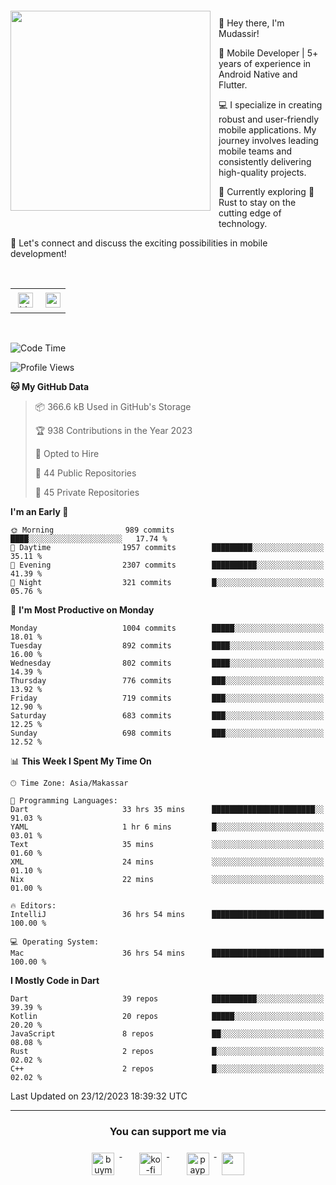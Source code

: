 <a href="https://lazycatlabs.com/" target="_blank">
<img 
  src="https://github-production-user-asset-6210df.s3.amazonaws.com/1531684/281783264-5b2e172d-feb8-40de-9846-a70379b758fb.png" 
  style="margin-top:20px;margin-right:13px;margin-bottom:20px"
  align="left" 
  height="320px"
/>
</a>
<br>
<p>
 👋 Hey there, I'm Mudassir!

🚀 Mobile Developer | 5+ years of experience in Android Native and Flutter.

💻 I specialize in creating robust and user-friendly mobile applications. My journey involves leading mobile teams and consistently delivering high-quality projects.

🌱 Currently exploring 🦀 Rust to stay on the cutting edge of technology.

🔗 Let's connect and discuss the exciting possibilities in mobile development!

<br>

<table style="border:none; border-collapse:collapse; cellspacing:0; cellpadding:0">
    <tr>
        <td>
           <a href="https://www.linkedin.com/in/lzyct/" target="_blank">
              <img src="https://github.com/ukieTux/ukieTux/blob/master/assets/linkedin.svg" alt="LinkedIn" style="vertical-align:top; margin:4px" height=24>
          </a>
        </td>
        <td>
           <a href = "https://www.upwork.com/freelancers/~01913209d41be922f1?viewMode=1">
              <img src="https://img.shields.io/badge/UpWork-6FDA44?logo=Upwork&logoColor=white" height=24/>
           </a>
        </td>
    </tr>
</table>

<br>

<!--START_SECTION:waka-->
![Code Time](http://img.shields.io/badge/Code%20Time-5%2C590%20hrs%204%20mins-blue)

![Profile Views](http://img.shields.io/badge/Profile%20Views-1-blue)

**🐱 My GitHub Data** 

> 📦 366.6 kB Used in GitHub's Storage 
 > 
> 🏆 938 Contributions in the Year 2023
 > 
> 💼 Opted to Hire
 > 
> 📜 44 Public Repositories 
 > 
> 🔑 45 Private Repositories 
 > 
**I'm an Early 🐤** 

```text
🌞 Morning                989 commits         ████░░░░░░░░░░░░░░░░░░░░░   17.74 % 
🌆 Daytime                1957 commits        █████████░░░░░░░░░░░░░░░░   35.11 % 
🌃 Evening                2307 commits        ██████████░░░░░░░░░░░░░░░   41.39 % 
🌙 Night                  321 commits         █░░░░░░░░░░░░░░░░░░░░░░░░   05.76 % 
```
📅 **I'm Most Productive on Monday** 

```text
Monday                   1004 commits        █████░░░░░░░░░░░░░░░░░░░░   18.01 % 
Tuesday                  892 commits         ████░░░░░░░░░░░░░░░░░░░░░   16.00 % 
Wednesday                802 commits         ████░░░░░░░░░░░░░░░░░░░░░   14.39 % 
Thursday                 776 commits         ███░░░░░░░░░░░░░░░░░░░░░░   13.92 % 
Friday                   719 commits         ███░░░░░░░░░░░░░░░░░░░░░░   12.90 % 
Saturday                 683 commits         ███░░░░░░░░░░░░░░░░░░░░░░   12.25 % 
Sunday                   698 commits         ███░░░░░░░░░░░░░░░░░░░░░░   12.52 % 
```


📊 **This Week I Spent My Time On** 

```text
🕑︎ Time Zone: Asia/Makassar

💬 Programming Languages: 
Dart                     33 hrs 35 mins      ███████████████████████░░   91.03 % 
YAML                     1 hr 6 mins         █░░░░░░░░░░░░░░░░░░░░░░░░   03.01 % 
Text                     35 mins             ░░░░░░░░░░░░░░░░░░░░░░░░░   01.60 % 
XML                      24 mins             ░░░░░░░░░░░░░░░░░░░░░░░░░   01.10 % 
Nix                      22 mins             ░░░░░░░░░░░░░░░░░░░░░░░░░   01.00 % 

🔥 Editors: 
IntelliJ                 36 hrs 54 mins      █████████████████████████   100.00 % 

💻 Operating System: 
Mac                      36 hrs 54 mins      █████████████████████████   100.00 % 
```

**I Mostly Code in Dart** 

```text
Dart                     39 repos            ██████████░░░░░░░░░░░░░░░   39.39 % 
Kotlin                   20 repos            █████░░░░░░░░░░░░░░░░░░░░   20.20 % 
JavaScript               8 repos             ██░░░░░░░░░░░░░░░░░░░░░░░   08.08 % 
Rust                     2 repos             █░░░░░░░░░░░░░░░░░░░░░░░░   02.02 % 
C++                      2 repos             █░░░░░░░░░░░░░░░░░░░░░░░░   02.02 % 
```




 Last Updated on 23/12/2023 18:39:32 UTC
<!--END_SECTION:waka-->



---
<h3 align="center">You can support me via</h3>
<p align="center">
  <a href="https://www.buymeacoffee.com/Lzyct" target="_blank">
    <img src="https://www.buymeacoffee.com/assets/img/guidelines/download-assets-sm-2.svg" alt="buymeacoffe" style="vertical-align:top; margin:8px" height="36">
  </a>&nbsp;&nbsp;&nbsp;&nbsp;
   <a href="https://ko-fi.com/Lzyct" target="_blank">
    <img src="https://help.ko-fi.com/system/photos/3604/0095/9793/logo_circle.png" alt="ko-fi" style="vertical-align:top; margin:8px" height="36">
  </a>&nbsp;&nbsp;&nbsp;&nbsp;
  <a href="https://paypal.me/ukieTux" target="_blank">
    <img src="https://blog.zoom.us/wp-content/uploads/2019/08/paypal.png" alt="paypal" style="vertical-align:top; margin:8px" height="36">
  </a>
  <a href="https://saweria.co/Lzyct" target="_blank">
   <img src="https://1.bp.blogspot.com/-7OuHSxaNk6A/X92QPg8L9kI/AAAAAAAAG0E/lUzKf_uuVP8jCqvXpA7juh_l-TfK2jnbwCLcBGAsYHQ/s16000/SAWERIA.webp" style="vertical-align:top; margin:8px" height="36">
  </a>
</p>
<br><br>
